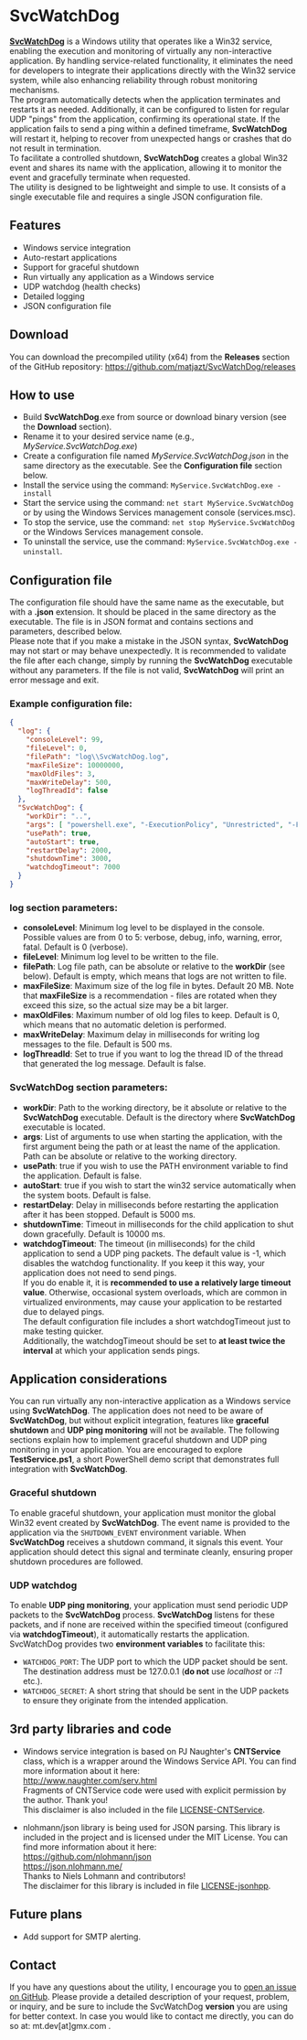 ﻿# SvcWatchDog
[**SvcWatchDog**](https://github.com/matjazt/**SvcWatchDog**) is a Windows utility that operates like a Win32 service, enabling the execution and monitoring of virtually any non-interactive application. By handling service-related functionality, it eliminates the need for developers to integrate their applications directly with the Win32 service system, while also enhancing reliability through robust monitoring mechanisms.  
The program automatically detects when the application terminates and restarts it as needed. Additionally, it can be configured to listen for regular UDP "pings" from the application, confirming its operational state. If the application fails to send a ping within a defined timeframe, **SvcWatchDog** will restart it, helping to recover from unexpected hangs or crashes that do not result in termination.  
To facilitate a controlled shutdown, **SvcWatchDog** creates a global Win32 event and shares its name with the application, allowing it to monitor the event and gracefully terminate when requested.  
The utility is designed to be lightweight and simple to use. It consists of a single executable file and requires a single JSON configuration file.

## Features  
- Windows service integration  
- Auto-restart applications  
- Support for graceful shutdown  
- Run virtually any application as a Windows service  
- UDP watchdog (health checks)
- Detailed logging  
- JSON configuration file  

## Download

You can download the precompiled utility (x64) from the **Releases** section of the GitHub repository: <https://github.com/matjazt/SvcWatchDog/releases>

## How to use  

- Build **SvcWatchDog**.exe from source or download binary version (see the **Download** section). 
- Rename it to your desired service name (e.g., *MyService.SvcWatchDog.exe*)  
- Create a configuration file named *MyService.SvcWatchDog.json* in the same directory as the executable. See the **Configuration file** section below.  
- Install the service using the command: `MyService.SvcWatchDog.exe -install`
- Start the service using the command: `net start MyService.SvcWatchDog` or by using the Windows Services management console (services.msc).  
- To stop the service, use the command: `net stop MyService.SvcWatchDog` or the Windows Services management console.  
- To uninstall the service, use the command: `MyService.SvcWatchDog.exe -uninstall`.  

## Configuration file  

The configuration file should have the same name as the executable, but with a **.json** extension. It should be placed in the same directory as the executable. The file is in JSON format and contains sections and parameters, described below.  
Please note that if you make a mistake in the JSON syntax, **SvcWatchDog** may not start or may behave unexpectedly. It is recommended to validate the file after each change, simply by running the **SvcWatchDog** executable without any parameters. If the file is not valid, **SvcWatchDog** will print an error message and exit.  

### Example configuration file:  
```json
{
  "log": {
    "consoleLevel": 99,
    "fileLevel": 0,
    "filePath": "log\\SvcWatchDog.log",
    "maxFileSize": 10000000,
    "maxOldFiles": 3,
    "maxWriteDelay": 500,
    "logThreadId": false
  },
  "SvcWatchDog": {
    "workDir": "..",
    "args": [ "powershell.exe", "-ExecutionPolicy", "Unrestricted", "-File", "TestService\\TestService.ps1" ],
    "usePath": true,
    "autoStart": true,
    "restartDelay": 2000,
    "shutdownTime": 3000,
    "watchdogTimeout": 7000
  }
}
```

### log section parameters:

- **consoleLevel**: Minimum log level to be displayed in the console. Possible values are from 0 to 5: verbose, debug, info, warning, error, fatal. Default is 0 (verbose).  
- **fileLevel**: Minimum log level to be written to the file.  
- **filePath**: Log file path, can be absolute or relative to the **workDir** (see below). Default is empty, which means that logs are not written to file.  
- **maxFileSize**: Maximum size of the log file in bytes. Default 20 MB. Note that **maxFileSize** is a recommendation - files are rotated when they exceed this size, so the actual size may be a bit larger.  
- **maxOldFiles**: Maximum number of old log files to keep. Default is 0, which means that no automatic deletion is performed.  
- **maxWriteDelay**: Maximum delay in milliseconds for writing log messages to the file. Default is 500 ms.  
- **logThreadId**: Set to true if you want to log the thread ID of the thread that generated the log message. Default is false.  

### **SvcWatchDog** section parameters:

- **workDir**: Path to the working directory, be it absolute or relative to the **SvcWatchDog** executable. Default is the directory where **SvcWatchDog** executable is located.  
- **args**: List of arguments to use when starting the application, with the first argument being the path or at least the name of the application. Path can be absolute or relative to the working directory.  
- **usePath**: true if you wish to use the PATH environment variable to find the application. Default is false.  
- **autoStart**: true if you wish to start the win32 service automatically when the system boots. Default is false.  
- **restartDelay**: Delay in milliseconds before restarting the application after it has been stopped. Default is 5000 ms.  
- **shutdownTime**: Timeout in milliseconds for the child application to shut down gracefully. Default is 10000 ms.  
- **watchdogTimeout**: The timeout (in milliseconds) for the child application to send a UDP ping packets. The default value is -1, which disables the watchdog functionality. If you keep it this way, your application does not need to send pings.  
If you do enable it, it is **recommended to use a relatively large timeout value**. Otherwise, occasional system overloads, which are common in virtualized environments, may cause your application to be restarted due to delayed pings.  
The default configuration file includes a short watchdogTimeout just to make testing quicker.  
Additionally, the watchdogTimeout should be set to **at least twice the interval** at which your application sends pings.

## Application considerations

You can run virtually any non-interactive application as a Windows service using **SvcWatchDog**. The application does not need to be aware of **SvcWatchDog**, but without explicit integration, features like **graceful shutdown** and **UDP ping monitoring** will not be available.
The following sections explain how to implement graceful shutdown and UDP ping monitoring in your application. You are encouraged to explore **TestService.ps1**, a short PowerShell demo script that demonstrates full integration with **SvcWatchDog**.

### Graceful shutdown
To enable graceful shutdown, your application must monitor the global Win32 event created by **SvcWatchDog**. The event name is provided to the application via the `SHUTDOWN_EVENT` environment variable.
When **SvcWatchDog** receives a shutdown command, it signals this event. Your application should detect this signal and terminate cleanly, ensuring proper shutdown procedures are followed.

### UDP watchdog
To enable **UDP ping monitoring**, your application must send periodic UDP packets to the **SvcWatchDog** process. **SvcWatchDog** listens for these packets, and if none are received within the specified timeout (configured via **watchdogTimeout**), it automatically restarts the application.
SvcWatchDog provides two **environment variables** to facilitate this:
- `WATCHDOG_PORT`: The UDP port to which the UDP packet should be sent. The destination address must be 127.0.0.1 (**do not** use *localhost* or *::1* etc.).
- `WATCHDOG_SECRET`: A short string that should be sent in the UDP packets to ensure they originate from the intended application.

## 3rd party libraries and code  

- Windows service integration is based on PJ Naughter's **CNTService** class, which is a wrapper around the Windows Service API. You can find more information about it here:  
<http://www.naughter.com/serv.html>  
Fragments of CNTService code were used with explicit permission by the author. Thank you!  
This disclaimer is also included in the file [LICENSE-CNTService](LICENSE-CNTService).  

- nlohmann/json library is being used for JSON parsing. This library is included in the project and is licensed under the MIT License. You can find more information about it here:  
<https://github.com/nlohmann/json>  
<https://json.nlohmann.me/>  
Thanks to Niels Lohmann and contributors!  
The disclaimer for this library is included in file [LICENSE-jsonhpp](LICENSE-jsonhpp).

## Future plans
- Add support for SMTP alerting.

## Contact

If you have any questions about the utility, I encourage you to [open an issue on GitHub](https://github.com/matjazt/SvcWatchDog/issues). Please provide a detailed description of your request, problem, or inquiry, and be sure to include the SvcWatchDog **version** you are using for better context.
In case you would like to contact me directly, you can do so at: mt.dev[at]gmx.com .
